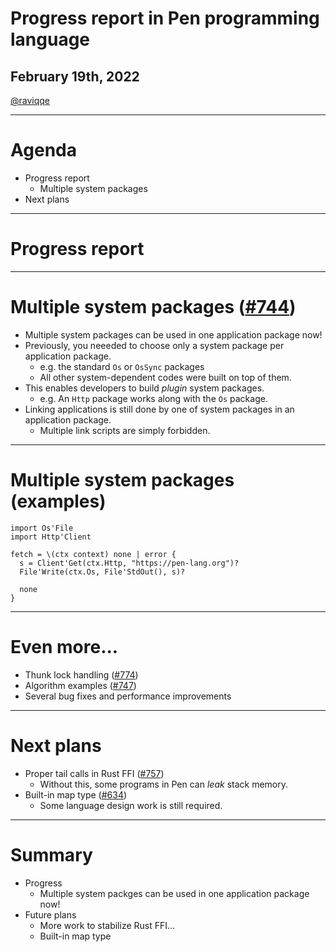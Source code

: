 # Progress report in Pen programming language

## February 19th, 2022

[@raviqqe](https://github.com/raviqqe)

---

# Agenda

- Progress report
  - Multiple system packages
- Next plans

---

# Progress report

---

# Multiple system packages ([#744](https://github.com/pen-lang/pen/pull/744))

- Multiple system packages can be used in one application package now!
- Previously, you neeeded to choose only a system package per application package.
  - e.g. the standard `Os` or `OsSync` packages
  - All other system-dependent codes were built on top of them.
- This enables developers to build _plugin_ system packages.
  - e.g. An `Http` package works along with the `Os` package.
- Linking applications is still done by one of system packages in an application package.
  - Multiple link scripts are simply forbidden.

---

# Multiple system packages (examples)

```pen
import Os'File
import Http'Client

fetch = \(ctx context) none | error {
  s = Client'Get(ctx.Http, "https://pen-lang.org")?
  File'Write(ctx.Os, File'StdOut(), s)?

  none
}
```

---

# Even more...

- Thunk lock handling ([#774](https://github.com/pen-lang/pen/pull/774))
- Algorithm examples ([#747](https://github.com/pen-lang/pen/pull/747))
- Several bug fixes and performance improvements

---

# Next plans

- Proper tail calls in Rust FFI ([#757](https://github.com/pen-lang/pen/pull/757))
  - Without this, some programs in Pen can _leak_ stack memory.
- Built-in map type ([#634](https://github.com/pen-lang/pen/pull/634))
  - Some language design work is still required.

---

# Summary

- Progress
  - Multiple system packges can be used in one application package now!
- Future plans
  - More work to stabilize Rust FFI...
  - Built-in map type
